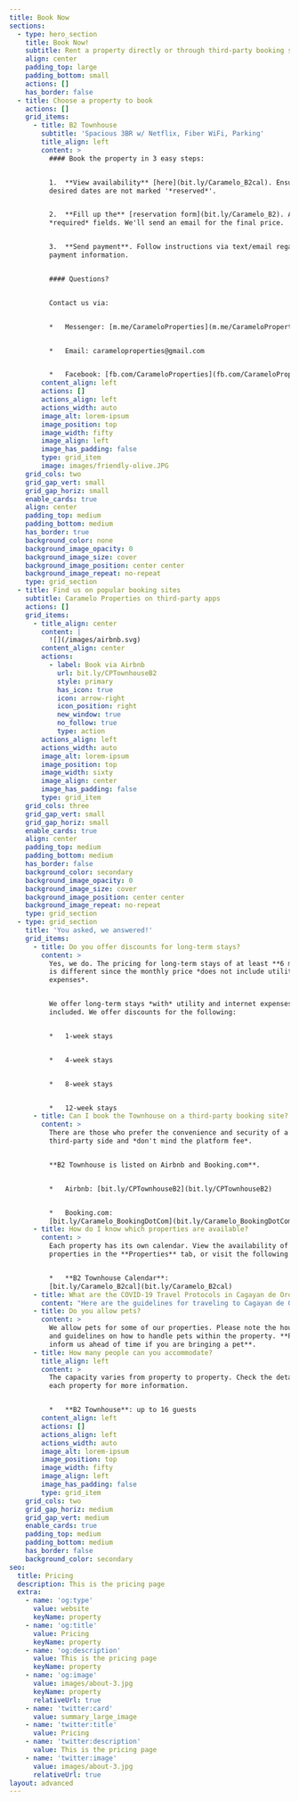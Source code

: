 ```yaml
---
title: Book Now
sections:
  - type: hero_section
    title: Book Now!
    subtitle: Rent a property directly or through third-party booking sites
    align: center
    padding_top: large
    padding_bottom: small
    actions: []
    has_border: false
  - title: Choose a property to book
    actions: []
    grid_items:
      - title: B2 Townhouse
        subtitle: 'Spacious 3BR w/ Netflix, Fiber WiFi, Parking'
        title_align: left
        content: >
          #### Book the property in 3 easy steps:


          1.  **View availability** [here](bit.ly/Caramelo_B2cal). Ensure
          desired dates are not marked '*reserved*'.


          2.  **Fill up the** [reservation form](bit.ly/Caramelo_B2). Answer all
          *required* fields. We'll send an email for the final price.


          3.  **Send payment**. Follow instructions via text/email regarding
          payment information.


          #### Questions?


          Contact us via:


          *   Messenger: [m.me/CarameloProperties](m.me/CarameloProperties)


          *   Email: carameloproperties@gmail.com


          *   Facebook: [fb.com/CarameloProperties](fb.com/CarameloProperties)
        content_align: left
        actions: []
        actions_align: left
        actions_width: auto
        image_alt: lorem-ipsum
        image_position: top
        image_width: fifty
        image_align: left
        image_has_padding: false
        type: grid_item
        image: images/friendly-olive.JPG
    grid_cols: two
    grid_gap_vert: small
    grid_gap_horiz: small
    enable_cards: true
    align: center
    padding_top: medium
    padding_bottom: medium
    has_border: true
    background_color: none
    background_image_opacity: 0
    background_image_size: cover
    background_image_position: center center
    background_image_repeat: no-repeat
    type: grid_section
  - title: Find us on popular booking sites
    subtitle: Caramelo Properties on third-party apps
    actions: []
    grid_items:
      - title_align: center
        content: |
          ![](/images/airbnb.svg)
        content_align: center
        actions:
          - label: Book via Airbnb
            url: bit.ly/CPTownhouseB2
            style: primary
            has_icon: true
            icon: arrow-right
            icon_position: right
            new_window: true
            no_follow: true
            type: action
        actions_align: left
        actions_width: auto
        image_alt: lorem-ipsum
        image_position: top
        image_width: sixty
        image_align: center
        image_has_padding: false
        type: grid_item
    grid_cols: three
    grid_gap_vert: small
    grid_gap_horiz: small
    enable_cards: true
    align: center
    padding_top: medium
    padding_bottom: medium
    has_border: false
    background_color: secondary
    background_image_opacity: 0
    background_image_size: cover
    background_image_position: center center
    background_image_repeat: no-repeat
    type: grid_section
  - type: grid_section
    title: 'You asked, we answered!'
    grid_items:
      - title: Do you offer discounts for long-term stays?
        content: >
          Yes, we do. The pricing for long-term stays of at least **6 months**
          is different since the monthly price *does not include utility
          expenses*.


          We offer long-term stays *with* utility and internet expenses
          included. We offer discounts for the following:


          *   1-week stays


          *   4-week stays


          *   8-week stays


          *   12-week stays
      - title: Can I book the Townhouse on a third-party booking site?
        content: >
          There are those who prefer the convenience and security of a
          third-party side and *don't mind the platform fee*.


          **B2 Townhouse is listed on Airbnb and Booking.com**.


          *   Airbnb: [bit.ly/CPTownhouseB2](bit.ly/CPTownhouseB2)


          *   Booking.com:
          [bit.ly/Caramelo_BookingDotCom](bit.ly/Caramelo_BookingDotCom)
      - title: How do I know which properties are available?
        content: >
          Each property has its own calendar. View the availability of the
          properties in the **Properties** tab, or visit the following links:


          *   **B2 Townhouse Calendar**:
          [bit.ly/Caramelo_B2cal](bit.ly/Caramelo_B2cal)
      - title: What are the COVID-19 Travel Protocols in Cagayan de Oro City?
        content: "Here are the guidelines for traveling to Cagayan de Oro City as of April 2021:\n\n![](https://scontent.fcgm1-1.fna.fbcdn.net/v/t1.6435-9/161640348\\_248667663599281\\_6269723273956070549\\_n.jpg?\\_nc_cat=110\\&ccb=1-3&\\_nc_sid=730e14&\\_nc_eui2=AeGGtJwCQo2MCb3fkWPzd1JD_YXSS-bna6L9hdJL5udrougNrvEL6dyOEW7nnpcvKgS0Y91\\_KjbKNoe7ZAgrfwRS&\\_nc_ohc=LJqdY7tfUFgAX-kzAdf&\\_nc_ht=scontent.fcgm1-1.fna\\&oh=7e2abc65b2fe20e6da98422514ebd21d\\&oe=60AF15DA)\n\nFollow our\_[Facebook page](fb.com/carameloproperties)\_for more updates.\n"
      - title: Do you allow pets?
        content: >
          We allow pets for some of our properties. Please note the house rules
          and guidelines on how to handle pets within the property. **Please
          inform us ahead of time if you are bringing a pet**.
      - title: How many people can you accommodate?
        title_align: left
        content: >
          The capacity varies from property to property. Check the details of
          each property for more information.


          *   **B2 Townhouse**: up to 16 guests
        content_align: left
        actions: []
        actions_align: left
        actions_width: auto
        image_alt: lorem-ipsum
        image_position: top
        image_width: fifty
        image_align: left
        image_has_padding: false
        type: grid_item
    grid_cols: two
    grid_gap_horiz: medium
    grid_gap_vert: medium
    enable_cards: true
    padding_top: medium
    padding_bottom: medium
    has_border: false
    background_color: secondary
seo:
  title: Pricing
  description: This is the pricing page
  extra:
    - name: 'og:type'
      value: website
      keyName: property
    - name: 'og:title'
      value: Pricing
      keyName: property
    - name: 'og:description'
      value: This is the pricing page
      keyName: property
    - name: 'og:image'
      value: images/about-3.jpg
      keyName: property
      relativeUrl: true
    - name: 'twitter:card'
      value: summary_large_image
    - name: 'twitter:title'
      value: Pricing
    - name: 'twitter:description'
      value: This is the pricing page
    - name: 'twitter:image'
      value: images/about-3.jpg
      relativeUrl: true
layout: advanced
---
```

